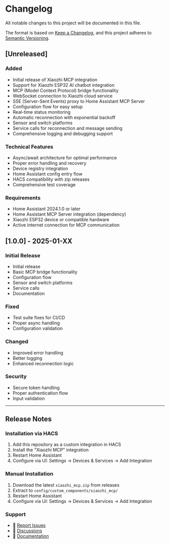 # Changelog

All notable changes to this project will be documented in this file.

The format is based on [Keep a Changelog](https://keepachangelog.com/en/1.0.0/),
and this project adheres to [Semantic Versioning](https://semver.org/spec/v2.0.0.html).

## [Unreleased]

### Added

- Initial release of Xiaozhi MCP integration
- Support for Xiaozhi ESP32 AI chatbot integration
- MCP (Model Context Protocol) bridge functionality
- WebSocket connection to Xiaozhi cloud service
- SSE (Server-Sent Events) proxy to Home Assistant MCP Server
- Configuration flow for easy setup
- Real-time status monitoring
- Automatic reconnection with exponential backoff
- Sensor and switch platforms
- Service calls for reconnection and message sending
- Comprehensive logging and debugging support

### Technical Features

- Async/await architecture for optimal performance
- Proper error handling and recovery
- Device registry integration
- Home Assistant config entry flow
- HACS compatibility with zip releases
- Comprehensive test coverage

### Requirements

- Home Assistant 2024.1.0 or later
- Home Assistant MCP Server integration (dependency)
- Xiaozhi ESP32 device or compatible hardware
- Active internet connection for MCP communication

## [1.0.0] - 2025-01-XX

### Initial Release

- Initial release
- Basic MCP bridge functionality
- Configuration flow
- Sensor and switch platforms
- Service calls
- Documentation

### Fixed

- Test suite fixes for CI/CD
- Proper async handling
- Configuration validation

### Changed

- Improved error handling
- Better logging
- Enhanced reconnection logic

### Security

- Secure token handling
- Proper authentication flow
- Input validation

---

## Release Notes

### Installation via HACS

1. Add this repository as a custom integration in HACS
2. Install the "Xiaozhi MCP" integration
3. Restart Home Assistant
4. Configure via UI: Settings → Devices & Services → Add Integration

### Manual Installation

1. Download the latest `xiaozhi_mcp.zip` from releases
2. Extract to `config/custom_components/xiaozhi_mcp/`
3. Restart Home Assistant
4. Configure via UI: Settings → Devices & Services → Add Integration

### Support

- 🐛 [Report Issues](https://github.com/mac8005/xiaozhi-mcp-hacs/issues)
- 💬 [Discussions](https://github.com/mac8005/xiaozhi-mcp-hacs/discussions)
- 📖 [Documentation](https://github.com/mac8005/xiaozhi-mcp-hacs/blob/main/README.md)
